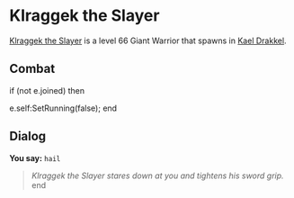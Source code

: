 # Klraggek the Slayer



[Klraggek the Slayer](/npc/113098) is a level 66 Giant Warrior that spawns in [Kael Drakkel](/zone/113).



## Combat


if (not e.joined) then


e.self:SetRunning(false);
end



## Dialog

**You say:** `hail`



>*Klraggek the Slayer stares down at you and tightens his sword grip.*
end